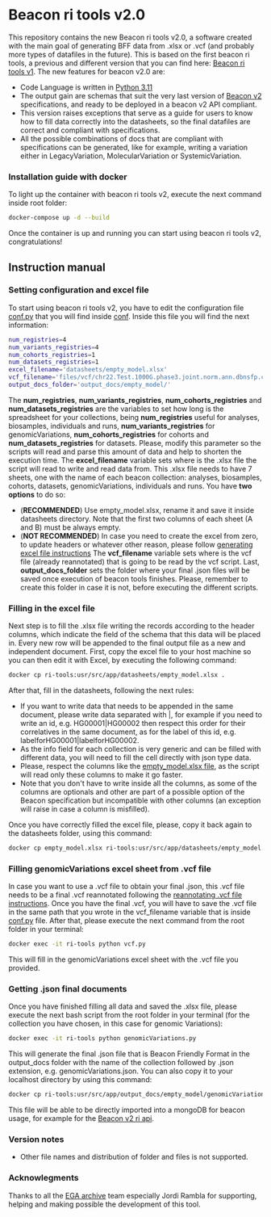 # Beacon ri tools v2.0

This repository contains the new Beacon ri tools v2.0, a software created with the main goal of generating BFF data from .xlsx or .vcf (and probably more types of datafiles in the future). This is based on the first beacon ri tools, a previous and different version that you can find here: [Beacon ri tools v1](https://github.com/EGA-archive/beacon2-ri-tools). The new features for beacon v2.0 are:

* Code Language is written in [Python 3.11](https://www.python.org/downloads/release/python-3110/)
* The output gain are schemas that suit the very last version of [Beacon v2](https://github.com/ga4gh-beacon/beacon-v2) specifications, and ready to be deployed in a beacon v2 API compliant.
* This version raises exceptions that serve as a guide for users to know how to fill data correctly into the datasheets, so the final datafiles are correct and compliant with specifications.
* All the possible combinations of docs that are compliant with specifications can be generated, like for example, writing a variation either in LegacyVariation, MolecularVariation or SystemicVariation.

### Installation guide with docker

To light up the container with beacon ri tools v2, execute the next command inside root folder:
```bash
docker-compose up -d --build
```

Once the container is up and running you can start using beacon ri tools v2, congratulations!

## Instruction manual

### Setting configuration and excel file

To start using beacon ri tools v2, you have to edit the configuration file [conf.py](https://github.com/EGA-archive/beacon2-ri-tools-v2/tree/main/scripts/datasheet/conf/conf.py) that you will find inside [conf](https://github.com/EGA-archive/beacon2-ri-tools-v2/tree/main/scripts/datasheet/conf). Inside this file you will find the next information:
```bash
num_registries=4
num_variants_registries=4
num_cohorts_registries=1
num_datasets_registries=1
excel_filename='datasheets/empty_model.xlsx'
vcf_filename='files/vcf/chr22.Test.1000G.phase3.joint.norm.ann.dbnsfp.clinvar.cosmic.vcf.gz'
output_docs_folder='output_docs/empty_model/'
```
The **num_registries**, **num_variants_registries**, **num_cohorts_registries** and **num_datasets_registries** are the variables to set how long is the spreadsheet for your collections, being **num_registries** useful for analyses, biosamples, individuals and runs, **num_variants_registries** for genomicVariations, **num_cohorts_registries** for cohorts and **num_datasets_registries** for datasets. Please, modify this parameter so the scripts will read and parse this amount of data and help to shorten the execution time.
The **excel_filename** variable sets where is the .xlsx file the script will read to write and read data from. This .xlsx file needs to have 7 sheets, one with the name of each beacon collection: analyses, biosamples, cohorts, datasets, genomicVariations, individuals and runs. You have **two options** to do so:
 * (**RECOMMENDED**) Use empty_model.xlsx, rename it and save it inside datasheets directory. Note that the first two columns of each sheet (A and B) must be always empty. 
 * (**NOT RECOMMENDED**) In case you need to create the excel from zero, to update headers or whatever other reason, please follow [generating excel file instructions](https://github.com/EGA-archive/beacon2-ri-tools-v2/blob/main/scripts/datasheet/README.md)
The **vcf_filename** variable sets where is the vcf file (already reannotated) that is going to be read by the vcf script.
Last, **output_docs_folder** sets the folder where your final .json files will be saved once execution of beacon tools finishes. Please, remember to create this folder in case it is not, before executing the different scripts.

### Filling in the excel file

Next step is to fill the .xlsx file writing the records according to the header columns, which indicate the field of the schema that this data will be placed in. Every new row will be appended to the final output file as a new and independent document. 
First, copy the excel file to your host machine so you can then edit it with Excel, by executing the following command:
```bash
docker cp ri-tools:usr/src/app/datasheets/empty_model.xlsx .
```
After that, fill in the datasheets, following the next rules:
* If you want to write data that needs to be appended in the same document, please write data separated with |, for example if you need to write an id, e.g. HG00001|HG00002 then respect this order for their correlatives in the same document, as for the label of this id, e.g. labelforHG00001|labelforHG00002.
* As the info field for each collection is very generic and can be filled with different data, you will need to fill the cell directly with json type data.
* Please, respect the columns like the [empty_model.xlsx file](https://github.com/EGA-archive/beacon2-ri-tools-v2/blob/main/datasheets/empty_model.xlsx), as the script will read only these columns to make it go faster.
* Note that you don't have to write inside all the columns, as some of the columns are optionals and other are part of a possible option of the Beacon specification but incompatible with other columns (an exception will raise in case a column is misfilled).

Once you have correctly filled the excel file, please, copy it back again to the datasheets folder, using this command:
```bash
docker cp empty_model.xlsx ri-tools:usr/src/app/datasheets/empty_model.xlsx
```

### Filling genomicVariations excel sheet from .vcf file

In case you want to use a .vcf file to obtain your final .json, this .vcf file needs to be a final .vcf reannotated following the [reannotating .vcf file instructions](https://github.com/EGA-archive/beacon2-ri-tools-v2/blob/main/download.sh). 
Once you have the final .vcf, you will have to save the .vcf file in the same path that you wrote in the vcf_filename variable that is inside [conf.py](https://github.com/EGA-archive/beacon2-ri-tools-v2/tree/main/scripts/datasheet/conf/conf.py) file. 
After that, please execute the next command from the root folder in your terminal:
```bash
docker exec -it ri-tools python vcf.py
```
This will fill in the genomicVariations excel sheet with the .vcf file you provided.

### Getting .json final documents

Once you have finished filling all data and saved the .xlsx file, please execute the next bash script from the root folder in your terminal (for the collection you have chosen, in this case for genomic Variations):

```bash
docker exec -it ri-tools python genomicVariations.py
```

This will generate the final .json file that is Beacon Friendly Format in the output_docs folder with the name of the collection followed by .json extension, e.g. genomicVariations.json. 
You can also copy it to your localhost directory by using this command:
```bash
docker cp ri-tools:usr/src/app/output_docs/empty_model/genomicVariations.json .
```

This file will be able to be directly imported into a mongoDB for beacon usage, for example for the [Beacon v2 ri api](https://github.com/EGA-archive/beacon2-ri-api).

### Version notes

* Other file names and distribution of folder and files is not supported.

### Acknowlegments

Thanks to all the [EGA archive](https://ega-archive.org/) team especially Jordi Rambla for supporting, helping and making possible the development of this tool.